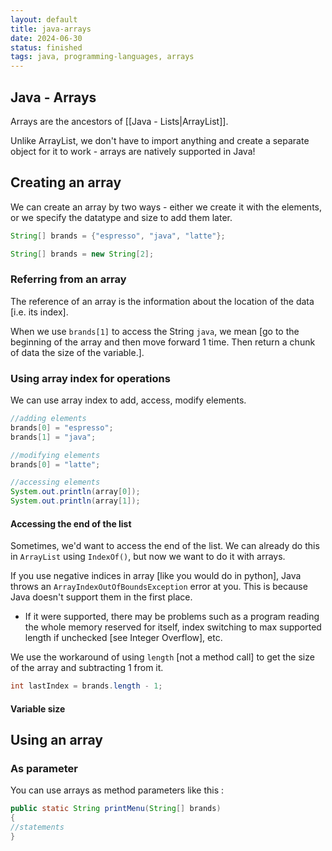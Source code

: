```yaml
---
layout: default
title: java-arrays
date: 2024-06-30
status: finished
tags: java, programming-languages, arrays
---
```


## Java - Arrays

Arrays are the ancestors of [[Java - Lists|ArrayList]].

Unlike ArrayList, we don't have to import anything and create a separate object for it to work - arrays are natively supported in Java!

## Creating an array

We can create an array by two ways - either we create it with the elements, or we specify the datatype and size to add them later.

```java
String[] brands = {"espresso", "java", "latte"};

String[] brands = new String[2];
```

### Referring from an array

The reference of an array is the information about the location of the data [i.e. its index].

When we use ``brands[1]`` to access the String ``java``, we mean [go to the beginning of the array and then move forward 1 time. Then return a chunk of data the size of the variable.].

### Using array index for operations

We can use array index to add, access, modify elements.

```java
//adding elements
brands[0] = "espresso";
brands[1] = "java";

//modifying elements
brands[0] = "latte";

//accessing elements
System.out.println(array[0]);
System.out.println(array[1]);
```

#### Accessing the end of the list

Sometimes, we'd want to access the end of the list. We can already do this in ``ArrayList`` using ``IndexOf()``, but now we want to do it with arrays.

If you use negative indices in array [like you would do in python], Java throws an ``ArrayIndexOutOfBoundsException`` error at you. This is because Java doesn't support them in the first place.

- If it were supported, there may be problems such as a program reading the whole memory reserved for itself, index switching to max supported length if unchecked [see Integer Overflow], etc.

We use the workaround of using ``length`` [not a method call] to get the size of the array and subtracting 1 from it.

```java
int lastIndex = brands.length - 1;
```

#### Variable size

## Using an array

### As parameter

You can use arrays as method parameters like this :

```java
public static String printMenu(String[] brands)
{
//statements
}
```

